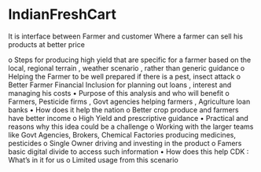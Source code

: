 # IndianFreshCart
It is interface between Farmer and customer Where a farmer can sell his products at better price

o Steps for producing high yield that are specific for a farmer based on the local, regional terrain , weather scenario  , rather than generic guidance
o Helping the Farmer to be well prepared if there is a pest, insect attack
o Better Farmer Financial Inclusion for planning out loans , interest and managing his costs
• Purpose of this analysis and who will benefit
o Farmers, Pesticide firms , Govt agencies helping farmers , Agriculture loan banks
• How does it help the nation
o Better crop produce and farmers have better income
o High Yield and prescriptive guidance
• Practical and reasons why this idea could be a challenge
o Working with the larger teams like Govt Agencies, Brokers, Chemical Factories producing medicines, pesticides
o Single Owner driving and investing in the product
o Famers basic digital divide to access such information
• How does this help CDK : What’s in it for us
o Limited usage from this scenario


